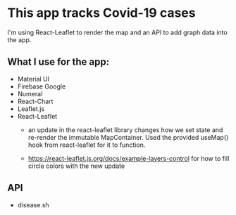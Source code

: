 # This app tracks Covid-19 cases

I'm using React-Leaflet to render the map and an API to add graph data into the app.

## What I use for the app:
- Material UI
- Firebase Google
- Numeral
- React-Chart
- Leaflet.js
- React-Leaflet
    * an update in the react-leaflet library changes how we set state and re-render the immutable MapContainer. Used the provided useMap() hook from react-leaflet for it to function.

    * https://react-leaflet.js.org/docs/example-layers-control for how to fill circle colors with the new update

## API
- disease.sh